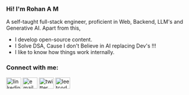 ### Hi! I'm Rohan A M

A self-taught full-stack engineer, proficient in  Web, Backend, LLM's and Generative AI. Apart from this,

- I develop open-source content.
- I Solve DSA, Cause I don't Believe in AI replacing Dev's !!!
- I like to know how things work internally.

### Connect with me:

<p align="left">
<a href="https://www.linkedin.com/in/rohan-a-m-114850289/" target="blank"><img align="center" src="https://api.iconify.design/simple-icons/linkedin.svg?color=%230a66c2" alt="linkedin" height="30" width="40" /></a>
<a href="mailto:rohanam2000@gmail.com" target="blank"><img align="center" src="https://api.iconify.design/simple-icons/gmail.svg?color=%23c71610" alt="email" height="30" width="40" /></a>
<a href="https://x.com/Rohan_541_LC" target="blank"><img align="center" src="https://api.iconify.design/simple-icons/twitter.svg?color=%231DA1F2" alt="twitter" height="30" width="40" /></a>
<a href="https://leetcode.com/u/thebadwriter123/" target="blank"><img align="center" src="" alt="leetcode" height="30" width="40" /></a>
</p>
